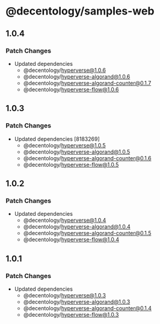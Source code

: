 # @decentology/samples-web

## 1.0.4

### Patch Changes

- Updated dependencies
  - @decentology/hyperverse@1.0.6
  - @decentology/hyperverse-algorand@1.0.6
  - @decentology/hyperverse-algorand-counter@0.1.7
  - @decentology/hyperverse-flow@1.0.6

## 1.0.3

### Patch Changes

- Updated dependencies [8183269]
  - @decentology/hyperverse@1.0.5
  - @decentology/hyperverse-algorand@1.0.5
  - @decentology/hyperverse-algorand-counter@0.1.6
  - @decentology/hyperverse-flow@1.0.5

## 1.0.2

### Patch Changes

- Updated dependencies
  - @decentology/hyperverse@1.0.4
  - @decentology/hyperverse-algorand@1.0.4
  - @decentology/hyperverse-algorand-counter@0.1.5
  - @decentology/hyperverse-flow@1.0.4

## 1.0.1

### Patch Changes

- Updated dependencies
  - @decentology/hyperverse@1.0.3
  - @decentology/hyperverse-algorand@1.0.3
  - @decentology/hyperverse-algorand-counter@0.1.4
  - @decentology/hyperverse-flow@1.0.3
